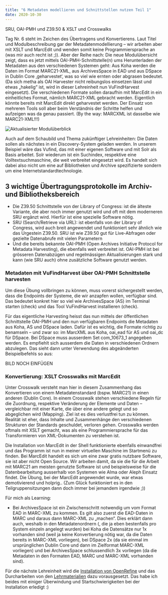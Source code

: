```yaml
---
title: "6 Metadaten modellieren und Schnittstellen nutzen Teil 1"
date: 2020-10-30
---
```

SRU, OAI-PMH und Z39.50  &  XSLT und Crosswalks 

Tag Nr. 6 steht im Zeichen des Übertragens und Konvertierens. Laut Titel und Modulbeschreibung gar der Metadatenmodellierung – wir arbeiten aber mit XSLT und MarcEdit und wenden somit keine Programmiersprache an (was mir auch recht ist ;)). Aber der Reihe nach:
Die neue Modulübersicht zeigt, dass es jetzt mittels OAI-PMH-Schnittstelle(n) ums Herunterladen der Metadaten aus den verschiedenen Systemen geht: Aus Koha werden die Daten im Format MARC21-XML, aus ArchivesSpace in EAD und aus DSpace in Dublin Core ‚geharvestet‘, was so viel wie ernten oder abgrasen bedeutet. (Da sich metha als OAI Harvester nicht reibungslos einsetzen lässt und etwas „hakelig“ ist, wird in dieser Lehreinheit nun VuFindHarvest eingesetzt). Die verschiedenen Formate sollen daraufhin mit MarcEdit in ein einheitliches Format, nämlich MARC21-XML gebracht werden. Eigentlich könnte bereits mit MarcEdit direkt geharvestet werden. Der Einsatz von mehreren Tools soll aber beim Verständnis der Schritte helfen und aufzeigen was da genau passiert. (By the way: MARCXML ist dasselbe wie MARC21-XML!!!)

![Aktualisierter Modulüberblick](https://pad.gwdg.de/uploads/upload_19a6e70e127583b4c50e24282bf7e3fd.png)

Auch auf dem Schaubild und Thema zukünftiger Lehreinheiten: 
Die Daten sollen als nächstes in ein Discovery-System geladen werden. In unserem Beispiel wäre das Vufind, das mit einer eigenen Software und mit Solr als Basis arbeitet.  Solr wiederum ist ein Suchindex, respektive eine Volltextsuchmaschine, die weit verbreitet eingesetzt wird. Es handelt sich dabei also nicht um eine auf Bibliotheken und Archive spezifizierte sondern um eine Internetstandardtechnologie.


## 3 wichtige Übertragungsprotokolle im Archiv- und Bibliotheksbereich
+ Die Z39.50 Schnittstelle von der Library of Congress: ist die älteste Variante, die aber noch immer genutzt wird und oft mit dem moderneren SRU ergänzt wird. Hierfür ist eine spezielle Software nötig. 
+ SRU (Search/Retrieve via URL): ist ebenfalls von der Library of Congress, wird auch breit angewendet und funktioniert sehr ähnlich wie das Urgestein Z39.50. SRU ist wie Z39.50 gut für Live-Abfragen oder gezielte Datenabrufe mit vielen Parametern
+ Und die bereits bekannte OAI-PMH (Open Archives Initiative Protocol for Metadata Harvesting), die ebenfalls weit verbreitet ist. OAI-PMH ist bei grösseren Datenabzügen und regelmässigen Aktualisierungen stark und kann (wie SRU auch) ohne zusätzliche Software genutzt werden. 

### Metadaten mit VuFindHarvest über OAI-PMH Schnittstelle harvesten
Um diese Übung vollbringen zu können, muss vorerst sichergestellt werden, dass die Endpoints der Systeme, die wir anzapfen wollen, verfügbar sind. Das bedeutet konkret hier so viel wie ArchivesSpace (AS) im Terminal starten (check) und das Tool VuFindHarvest installieren (check). 

Für das eigentliche Harvesting heisst das nun mittels der öffentlichen Schnittstelle OAI-PMH und den nun verfügbaren Endpoints die Metadaten aus Koha, AS und DSpace laden. Dafür ist es wichtig, die Formate richtig zu benamseln – und zwar so: im MarcXML aus Koha, oai_ead für AS und oai_dc für DSpace. Bei DSpace muss ausserdem Set com_10673_1 angegeben werden. Es empfiehlt sich ausserdem die Daten in verschiedenen Ordnern abzulegen. Das sieht dann unter Verwendung des abgeänderten Beispielbefehls so aus:

BILD NOCH EINFÜGEN

### Konvertierung: XSLT Crosswalks mit MarcEdit
Unter Crosswalk versteht man hier in diesem Zusammenhang das Konvertieren von einem Metadatenstandard (bspw. MARC21) in einen anderen (Dublin Core). In einem Crosswalk stehen verschiedene Regeln für die Zuordnung, respektive Veränderung der Elemente und Daten – vergleichbar mit einer Karte, die über eine andere gelegt und so abgeglichen wird (Mapping). Ziel ist es dies verlustfrei tun zu können. Realität ist eher, dass Inhalte und Zusammenhänge den verschiedenen Strukturen der Standards geschuldet, verloren gehen. Crosswalks werden oftmals mit XSLT gemacht, was als eine Programmiersprache für das Transformieren von XML-Dokumenten zu verstehen ist. 

Die Installation von MarcEdit in der Shell funktionierte ebenfalls einwandfrei und das Programm ist nun in meiner virtuellen Maschine im Startmenü zu finden. Bei MarcEdit handelt es sich um eine zwar gratis nutzbare Software, sie ist aber nicht Open Source. Wir arbeiten damit, da sie die für die Arbeit mit MARC21 am meisten genutzte Software ist und beispielsweise für die Datenbearbeitung ausserhalb von Systemen wie Alma oder Aleph Einsatz findet.
Die Übung, bei der MarcEdit angewendet wurde, war etwas demotivierend und holprig.. (Zum Glück funktioniert es in den Teilgruppensitzungen dann doch immer bei jemandem irgendwie ;))

Für mich als Learning: 
+ Bei ArchivesSpace ist ein Zwischenschritt notwendig um vom Format EAD in MARC-XML zu kommen. Es gilt also zuerst die EAD-Daten in MARC und daraus dann MARC-XML zu „machen“.  Dies erklärt dann auch, weshalb in den Metadatenordnern (, die ja eben bestenfalls pro System einzeln angelegt wurden) bei Koha die Datensätze nur 1x vorhanden sind (weil ja keine Konvertierung nötig war, da die Daten bereits in MARC-XML vorliegen), bei DSpace 2x (da sie einmal im ursprünglichen Dublin Core und dann im Zielformat MARC-XML vorliegen) und bei ArchivesSpace schlussendlich 3x vorliegen (da die Metadaten in den Formaten EAD, MARC und MARC-XML vorhanden sind). 

Für die nächste Lehreinheit wird die [Installation von OpenRefine](https://openrefine.org/download.html) und das Durcharbeiten von den [Lehrmaterialien](https://librarycarpentry.org/lc-marcedit/01-introduction/index.html) dazu vorausgesetzt. Das habe ich beides mit einiger Überwindung und Startschwierigkeiten bei der Installation erledigt :)
